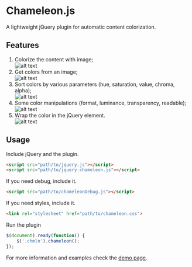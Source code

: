 [colorize]: http://localhost/~vadimfedorov/vadimfedorov.ru/wp-content/themes/mytwentysixteen/modules/chameleon_js/img/examples/colorize.png "Colorize content"
[getImageColors]: http://localhost/~vadimfedorov/vadimfedorov.ru/wp-content/themes/mytwentysixteen/modules/chameleon_js/img/examples/getImageColors.png "Get image colors"
[sortColors]: http://localhost/~vadimfedorov/vadimfedorov.ru/wp-content/themes/mytwentysixteen/modules/chameleon_js/img/examples/sortColors.png "Sort colors"
[colorObject]: http://localhost/~vadimfedorov/vadimfedorov.ru/wp-content/themes/mytwentysixteen/modules/chameleon_js/img/examples/colorObject.png "Get detailed color object"
[wrapColor]: http://localhost/~vadimfedorov/vadimfedorov.ru/wp-content/themes/mytwentysixteen/modules/chameleon_js/img/examples/wrapColor.png "Wrap color in jQuery element"

# Chameleon.js

A lightweight jQuery plugin for automatic content colorization.

## Features
1. Colorize the content with image;  
![alt text][colorize]
2. Get colors from an image;  
![alt text][getImageColors]
3. Sort colors by various parameters (hue, saturation, value, chroma, alpha);  
![alt text][sortColors]
4. Some color manipulations (format, luminance, transparency, readable);  
![alt text][colorObject]
5. Wrap the color in the jQuery element.  
![alt text][wrapColor]

## Usage

Include jQuery and the plugin.
```html
<script src="path/to/jquery.js"></script>
<script src="path/to/jquery.chameleon.js"></script>
```

If you need debug, include it.
```html
<script src="path/to/chameleonDebug.js"></script>
```

If you need styles, include it.
```html
<link rel="stylesheet" href="path/to/chameleon.css">
```

Run the plugin
```javascript
$(document).ready(function() {
    $('.chmln').chameleon();
});
```


For more information and examples check the [demo page](https://vadimfedorov.ru/lab/chameleon_js).